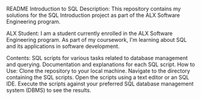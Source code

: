 README
Introduction to SQL
Description:
This repository contains my solutions for the SQL Introduction project as part of the ALX Software Engineering program.

ALX Student:
I am a student currently enrolled in the ALX Software Engineering program. As part of my coursework, I'm learning about SQL and its applications in software development.

Contents:
SQL scripts for various tasks related to database management and querying.
Documentation and explanations for each SQL script.
How to Use:
Clone the repository to your local machine.
Navigate to the directory containing the SQL scripts.
Open the scripts using a text editor or an SQL IDE.
Execute the scripts against your preferred SQL database management system (DBMS) to see the results.
